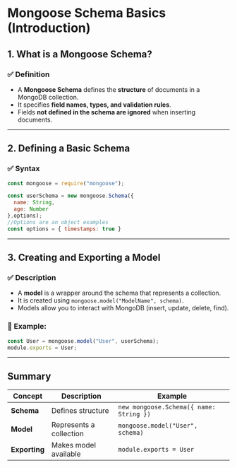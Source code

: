 # Mongoose Schema Basics (Introduction)

## 1. What is a Mongoose Schema?
### ✅ Definition
- A **Mongoose Schema** defines the **structure** of documents in a MongoDB collection.
- It specifies **field names, types, and validation rules**.
- Fields **not defined in the schema are ignored** when inserting documents.

---

## 2. Defining a Basic Schema
### ✅ Syntax
```js
const mongoose = require("mongoose");

const userSchema = new mongoose.Schema({
  name: String,
  age: Number
},options);
//Options are an object examples 
const options = { timestamps: true }
```

---

## 3. Creating and Exporting a Model
### ✅ Description
- A **model** is a wrapper around the schema that represents a collection.
- It is created using `mongoose.model("ModelName", schema)`.
- Models allow you to interact with MongoDB (insert, update, delete, find).

### 📌 Example:
```js
const User = mongoose.model("User", userSchema);
module.exports = User;
```

---

## Summary

| Concept | Description | Example |
|---------|------------|---------|
| **Schema** | Defines structure | `new mongoose.Schema({ name: String })` |
| **Model** | Represents a collection | `mongoose.model("User", schema)` |
| **Exporting** | Makes model available | `module.exports = User` |
